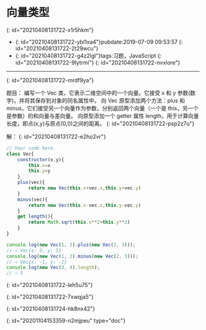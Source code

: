 # 向量类型
{: id="20210408131722-x1r5hkm"}

- {: id="20210408131722-ybl1xa4"}pubdate:2019-07-09 09:53:57
  {: id="20210408131722-2t29wcu"}
- {: id="20210408131722-g4z2lgl"}tags:习题，JavaScript
  {: id="20210408131722-9lytrmi"}
{: id="20210408131722-nvxlore"}

---
{: id="20210408131722-mrdf9ya"}

题目：
编写一个 Vec 类，它表示二维空间中的一个向量。它接受 x 和 y 参数(数字)，并将其保存到对象的同名属性中。
向 Vec 原型添加两个方法：plus 和 minus，它们接受另一个向量作为参数，分别返回两个向量（一个是 this，另一个是参数）的和向量与差向量。
向原型添加一个 getter 属性 length，用于计算向量长度，即点(x,y)与原点(0,0)之间的距离。
{: id="20210408131722-psp2z7u"}

解：
{: id="20210408131722-e2ho2vr"}

````javascript
// Your code here.
class Vec{
    constructor(x,y){
        this.x=x
        this.y=y
    }
    plus(vec){
        return new Vec(this.x+vec.x,this.y+vec.y)
    }
    minus(vec){
        return new Vec(this.x-vec.x,this.y-vec.y)
    }
    get length(){
        return Math.sqrt(this.x**2+this.y**2)
    }
}

console.log(new Vec(1, 2).plus(new Vec(2, 3)));
// → Vec{x: 3, y: 5}
console.log(new Vec(1, 2).minus(new Vec(2, 3)));
// → Vec{x: -1, y: -1}
console.log(new Vec(3, 4).length);
// → 5
````
{: id="20210408131722-leh5u75"}

{: id="20210408131722-7xwqja5"}

{: id="20210408131724-hk8nx42"}


{: id="20201104153359-n2mjpeu" type="doc"}
